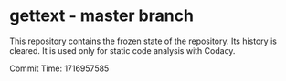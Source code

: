 # gettext - master branch

This repository contains the frozen state of the repository.
Its history is cleared. It is used only for static code
analysis with Codacy.

Commit Time: 1716957585